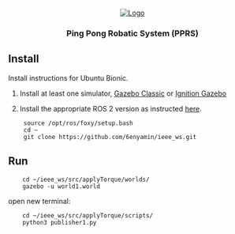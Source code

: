 <div id="top"></div>

<!-- PROJECT LOGO -->
<br />
<div align="center">
  <a href="https://www.fumrobotics.ir">
    <img src="https://www.fumrobotics.ir/_nuxt/img/fum-logo.bd8ac1a.png" alt="Logo" >
  </a>

  <h3 align="center">Ping Pong Robatic System (PPRS)</h3>
</div>
  
## Install

Install instructions for Ubuntu Bionic.

1. Install at least one simulator,
   [Gazebo Classic](https://classic.gazebosim.org/tutorials?tut=install_ubuntu&cat=install#Alternativeinstallation:step-by-step) or
   [Ignition Gazebo](https://ignitionrobotics.org/docs/citadel/install)

1. Install the appropriate ROS 2 version as instructed
   [here](https://docs.ros.org/en/foxy/Installation/Ubuntu-Install-Debians.html).

  
        source /opt/ros/foxy/setup.bash
        cd ~
        git clone https://github.com/6enyamin/ieee_ws.git 


## Run

        cd ~/ieee_ws/src/applyTorque/worlds/
        gazebo -u world1.world

open new terminal:

        cd ~/ieee_ws/src/applyTorque/scripts/
        python3 publisher1.py  
